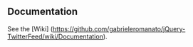 ## Documentation
See the [Wiki] (https://github.com/gabrieleromanato/jQuery-TwitterFeed/wiki/Documentation).
